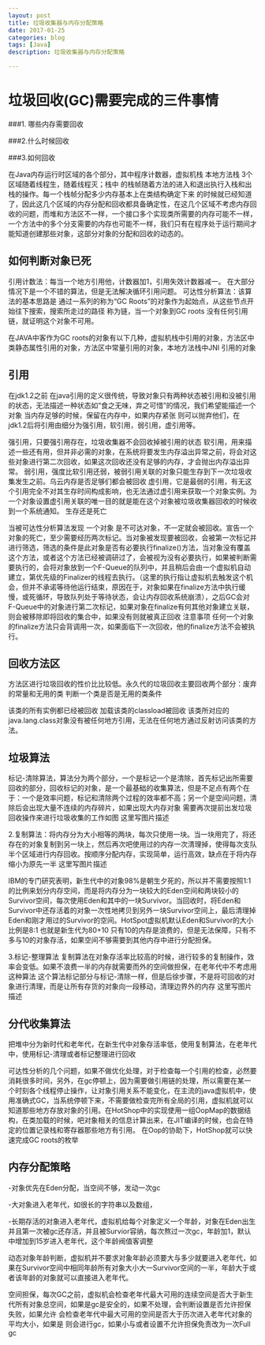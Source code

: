 ```yaml
---
layout: post
title: 垃圾收集器与内存分配策略
date: 2017-01-25
categories: blog
tags: [Java]
description: 垃圾收集器与内存分配策略

---
```


# 垃圾回收(GC)需要完成的三件事情

###1. 哪些内存需要回收

###2.什么时候回收

###3.如何回收

在Java内存运行时区域的各个部分，其中程序计数器，虚拟机栈 本地方法栈 3个区域随着线程生，随着线程灭；栈中 的栈帧随着方法的进入和退出执行入栈和出栈的操作。每一个栈帧分配多少内存基本上在类结构确定下来 的时候就已经知道了，因此这几个区域的内存分配和回收都具备确定性，在这几个区域不考虑内存回收的问题，而堆和方法区不一样，一个接口多个实现类所需要的内存可能不一样，一个方法中的多个分支需要的内存也可能不一样，我们只有在程序处于运行期间才能知道创建那些对象，这部分对象的分配和回收的动态的。

## 如何判断对象已死

引用计数法：每当一个地方引用他，计数器加1，引用失效计数器减一。 在大部分情况下是一个不错的算法，但是无法解决循环引用问题。
可达性分析算法：该算法的基本思路是 通过一系列的称为“GC Roots”的对象作为起始点，从这些节点开始往下搜索，搜索所走过的路径 称为链，当一个对象到GC roots 没有任何引用链，就证明这个对象不可用。

在JAVA中客作为GC roots的对象有以下几种，虚拟机栈中引用的对象，方法区中类静态属性引用的对象，方法区中常量引用的对象，本地方法栈中JNI 引用的对象

## 引用

在jdk1.2之前 在java引用的定义很传统，导致对象只有两种状态被引用和没被引用的状态，无法描述一种状态如“食之无味，弃之可惜”的情况，我们希望能描述一个对象 当内存足够的时候，保留在内存中，如果内存紧张 则可以抛弃他们，在jdk1.2后将引用由细分为强引用，软引用，弱引用，虚引用等。

强引用，只要强引用存在，垃圾收集器不会回收掉被引用的状态
软引用，用来描述一些还有用，但并非必需的对象，在系统将要发生内存溢出异常之前，将会对这些对象进行第二次回收，如果这次回收还没有足够的内存，才会抛出内存溢出异常。
弱引用，强度比软引用还弱，被弱引用关联的对象只能生存到下一次垃圾收集发生之前。乌云内存是否足够们都会被回收
虚引用，它是最弱的引用，有无这个引用完全不对其生存时间构成影响，也无法通过虚引用来获取一个对象实例。为一个对象设置虚引用关联的唯一目的就是能在这个对象被垃圾收集器回收的时候收到一个系统通知。
生存还是死亡

当被可达性分析算法发现 一个对象 是不可达对象，不一定就会被回收。宣告一个对象的死亡，至少需要经历两次标记。当对象被发现要被回收，会被第一次标记并进行筛选，筛选的条件是此对象是否有必要执行finalize()方法，当对象没有覆盖这个方法，或者这个方法已经被调研过了，会被视为没有必要执行，如果被判断需要执行的，会将对象放到一个F-Queue的队列中，并且稍后会由一个虚拟机自动建立，第优先级的Finalizer的线程去执行。（这里的执行指让虚拟机去触发这个机会，但并不承诺等待他运行结束，原因在于，对象如果在finalize方法中执行缓慢，或死循环，导致队列处于等待状态，会让内存回收系统崩溃），之后GC会对F-Queue中的对象进行第二次标记，如果对象在finalize有何其他对象建立关联，则会被移除即将回收的集合中，如果没有则就被真正回收 
注意事项 
任何一个对象的finalize方法只会背调用一次，如果面临下一次回收，他的finalize方法不会被执行。

## 回收方法区

方法区进行垃圾回收的性价比比较低。永久代的垃圾回收主要回收两个部分：废弃的常量和无用的类 
判断一个类是否是无用的类条件

该类的所有实例都已经被回收
加载该类的classload被回收
该类所对应的java.lang.class对象没有被任何地方引用，无法在任何地方通过反射访问该类的方法。
## 垃圾算法

标记-清除算法，算法分为两个部分，一个是标记一个是清除，首先标记出所需要回收的部分，回收标记的对象，是一个最基础的收集算法，但是不足点有两个在于：一个是效率问题，标记和清除两个过程的效率都不高；另一个是空间问题，清除后会出现大量不连续的内存碎片，如果出现大内存对象 需要再次提前出发垃圾回收操作来进行垃圾收集的工作如图 
这里写图片描述

2.复制算法：将内存分为大小相等的两块，每次只使用一块。当一块用完了，将还存在的对象复制到另一块上，然后再次吧使用过的内存一次清理掉，使得每次支队半个区域进行内存回收。按顺序分配内存，实现简单，运行高效，缺点在于将内存缩小为原先一半 
这里写图片描述

IBM的专门研究表明，新生代中的对象98%是朝生夕死的，所以并不需要按照1∶1的比例来划分内存空间，而是将内存分为一块较大的Eden空间和两块较小的Survivor空间，每次使用Eden和其中的一块Survivor。当回收时，将Eden和Survivor中还存活着的对象一次性地拷贝到另外一块Survivor空间上，最后清理掉Eden和刚才用过的Survivor的空间。HotSpot虚拟机默认Eden和Survivor的大小比例是8∶1 
也就是新生代为80+10 只有10的内存是浪费的，但是无法保障，只有不多与10的对象存活，如果空间不够需要到其他内存中进行分配担保。

3.标记-整理算法 
复制算法在对象存活率比较高的时候，进行较多的复制操作，效率会变低。如果不浪费一半的内存就需要而外的空间做担保，在老年代中不考虑用这种算法 
这个算法标记部分与标记-清除一样，但是后徐步骤，不是将可回收的对象进行清理，而是让所有存货的对象向一段移动，清理边界外的内存 
这里写图片描述

## 分代收集算法

把堆中分为新时代和老年代，在新生代中对象存活率低，使用复制算法，在老年代中，使用标记-清理或者标记整理进行回收

可达性分析的几个问题，如果不做优化处理，对于检查每一个引用的检查，必然要消耗很多时间，另外，在gc停顿上，因为需要做引用链的处理，所以需要在某一个时刻各个线程停止操作，让对象引用关系不能变化，在主流的java虚拟机中，使用准确式GC，当系统停顿下来，不需要做检查完所有全局的引用，虚拟机就可以知道那些地方存放对象的引用。在HotShop中的实现使用一组OopMap的数据结构，在类加载的时候，吧对象相关的信息计算出来，在JIT编译的时候，也会在特定的位置记录栈和寄存器那些地方有引用。 在Oop的协助下，HotShop就可以快速完成GC roots的枚举

## 内存分配策略

-对象优先在Eden分配，当空间不够，发动一次gc

-大对象进入老年代，如很长的字符串以及数组，

-长期存活的对象进入老年代，虚拟机给每个对象定义一个年龄，对象在Eden出生并且第一次被gc还存活，并且被Survior容纳，每次熬过一次gc，年龄加1，默认中增加到15岁进入老年代，这个年龄阀值客调整

动态对象年龄判断，虚拟机并不要求对象年龄必须要大与多少就要进入老年代，如果在Survivor空间中相同年龄所有对象大小大一Survivor空间的一半，年龄大于或者该年龄的对象就可以直接进入老年代。

空间担保，每次GC之前，虚拟机会检查老年代最大可用的连续空间是否大于新生代所有对象总空间，如果是gc是安全的，如果不处理，会判断设置是否允许担保失败，如果允许 会检查老年代中最大可用的空间是否大于历次进入老年代对象的平均大小，如果是 则会进行gc，如果小与或者设置不允许担保免责改为一次Full gc